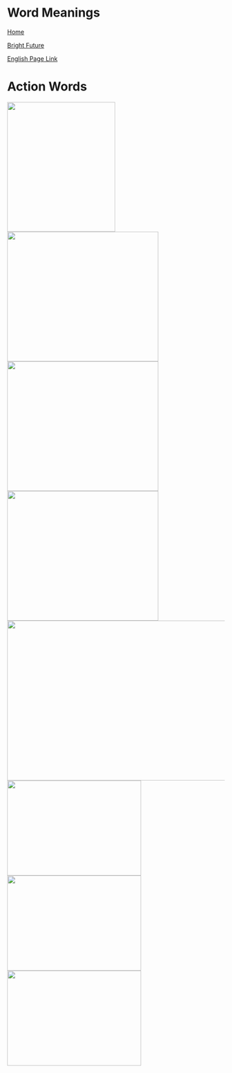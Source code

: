 # Word Meanings


[Home](all-files-links.md)

[Bright Future](bright-future.md)

[English Page Link](all-english-links.md)

# Action Words

<img src="https://i.pinimg.com/originals/39/e8/52/39e85202dab472c06d423be11a5f50a7.png" width="250" height="300">

<img src="https://encrypted-tbn0.gstatic.com/images?q=tbn:ANd9GcSBFKiHZx6WlHbZpq-c11TszLGnWHWuyQMUOaf-R3prJuGE_1VJ_Heex6DDT2fQTXUh0vk&usqp=CAU" width="350" height="300">

<img src="https://i.ytimg.com/vi/z95ScJn9gGQ/sddefault.jpg" width="350" height="300">

<img src="https://i.ytimg.com/vi/c6Sc5ZUha4o/hqdefault.jpg" width="350" height="300">


<img src="https://i.ytimg.com/vi/HXl8MZhZx6M/maxresdefault.jpg" width="670" height="370">

<img src="https://i0.wp.com/onlymyenglish.com/wp-content/uploads/2020/08/future-continuous-tense.png?fit=668%2C376&ssl=1" width="310" height="220">

<img src="https://en.learniv.com/info/en/wp-content/uploads/2023/03/10-sentences-in-the-present-continuous-tense.png" width="310" height="220">

<img src="https://i0.wp.com/onlymyenglish.com/wp-content/uploads/2020/08/Example-of-Present-Continuous-Tense.png?resize=707%2C1000&ssl=1" width="310" height="220">

